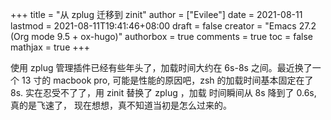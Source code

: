 +++
title = "从 zplug 迁移到 zinit"
author = ["Evilee"]
date = 2021-08-11
lastmod = 2021-08-11T19:41:46+08:00
draft = false
creator = "Emacs 27.2 (Org mode 9.5 + ox-hugo)"
authorbox = true
comments = true
toc = false
mathjax = true
+++

使用 zplug 管理插件已经有些年头了，加载时间大约在 6s-8s 之间。最近换了一个 13 寸的 macbook pro,
可能是性能的原因吧，zsh 的加载时间基本固定在了 8s. 实在忍受不了了，用 zinit 替换了 zplug ，加载
时间瞬间从 8s 降到了 0.6s, 真的是飞速了， 现在想想，真不知道当初是怎么过来的。
